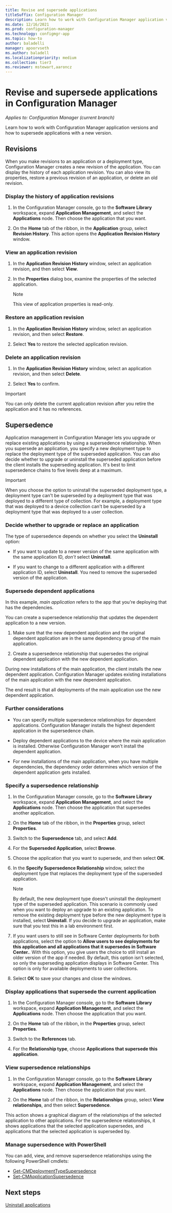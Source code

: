 ```yaml
---
title: Revise and supersede applications
titleSuffix: Configuration Manager
description: Learn how to work with Configuration Manager application versions and supersede applications.
ms.date: 12/16/2021
ms.prod: configuration-manager
ms.technology: configmgr-app
ms.topic: how-to
author: baladelli
manager: apoorvseth
ms.author: baladell
ms.localizationpriority: medium
ms.collection: tier3
ms.reviewer: mstewart,aaroncz 
---
```


# Revise and supersede applications in Configuration Manager

*Applies to: Configuration Manager (current branch)*

Learn how to work with Configuration Manager application versions and how to supersede applications with a new version.

## Revisions

When you make revisions to an application or a deployment type, Configuration Manager creates a new revision of the application. You can display the history of each application revision. You can also view its properties, restore a previous revision of an application, or delete an old revision.

### Display the history of application revisions

1. In the Configuration Manager console, go to the **Software Library** workspace, expand **Application Management**, and select the **Applications** node. Then choose the application that you want.

1. On the **Home** tab of the ribbon, in the **Application** group, select **Revision History**. This action opens the **Application Revision History** window.

### View an application revision

1. In the **Application Revision History** window, select an application revision, and then select **View**.

1. In the **Properties** dialog box, examine the properties of the selected application.

    > [!NOTE]
    > This view of application properties is read-only.

### Restore an application revision

1. In the **Application Revision History** window, select an application revision, and then select **Restore**.

1. Select **Yes** to restore the selected application revision.

### Delete an application revision

1. In the **Application Revision History** window, select an application revision, and then select **Delete**.

1. Select **Yes** to confirm.

> [!IMPORTANT]
> You can only delete the current application revision after you retire the application and it has no references.

## Supersedence

Application management in Configuration Manager lets you upgrade or replace existing applications by using a supersedence relationship. When you supersede an application, you specify a new deployment type to replace the deployment type of the superseded application. You can also decide whether to upgrade or uninstall the superseded application before the client installs the superseding application. It's best to limit supersedence chains to five levels deep at a maximum.

> [!IMPORTANT]
> When you choose the option to uninstall the superseded deployment type, a deployment type can't be superseded by a deployment type that was deployed to a different type of collection. For example, a deployment type that was deployed to a device collection can't be superseded by a deployment type that was deployed to a user collection.

### Decide whether to upgrade or replace an application

The type of supersedence depends on whether you select the **Uninstall** option:

- If you want to update to a newer version of the same application with the same application ID, _don't_ select **Uninstall**.

- If you want to change to a different application with a different application ID, select **Uninstall**. You need to remove the superseded version of the application.

### Supersede dependent applications

In this example, _main application_ refers to the app that you're deploying that has the dependencies.

You can create a supersedence relationship that updates the dependent application to a new version.

1. Make sure that the new dependent application and the original dependent application are in the same dependency group of the main application.

1. Create a supersedence relationship that supersedes the original dependent application with the new dependent application.

During new installations of the main application, the client installs the new dependent application. Configuration Manager updates existing installations of the main application with the new dependent application.

The end result is that all deployments of the main application use the new dependent application.

### Further considerations

- You can specify multiple supersedence relationships for dependent applications. Configuration Manager installs the highest dependent application in the supersedence chain.

- Deploy dependent applications to the device where the main application is installed. Otherwise Configuration Manager won't install the dependent application.

- For new installations of the main application, when you have multiple dependencies, the dependency order determines which version of the dependent application gets installed.

### Specify a supersedence relationship

1. In the Configuration Manager console, go to the **Software Library** workspace, expand **Application Management**, and select the **Applications** node. Then choose the application that supersedes another application.

1. On the **Home** tab of the ribbon, in the **Properties** group, select **Properties**.

1. Switch to the **Supersedence** tab, and select **Add**.

1. For the **Superseded Application**, select **Browse**.

1. Choose the application that you want to supersede, and then select **OK**.

1. In the **Specify Supersedence Relationship** window, select the deployment type that replaces the deployment type of the superseded application.

    > [!NOTE]
    > By default, the new deployment type doesn't uninstall the deployment type of the superseded application. This scenario is commonly used when you want to deploy an upgrade to an existing application. To remove the existing deployment type before the new deployment type is installed, select **Uninstall**. If you decide to upgrade an application, make sure that you test this in a lab environment first.

1. If you want users to still see in Software Center deployments for both applications, select the option to **Allow users to see deployments for this application and all applications that it supersedes in Software Center.**. With this option, you give users the choice to still install an older version of the app if needed. By default, this option isn't selected, so only the superseding application displays in Software Center. This option is only for available deployments to user collections.<!-- MEMDocs#977 -->

1. Select **OK** to save your changes and close the windows.

### Display applications that supersede the current application

1. In the Configuration Manager console, go to the **Software Library** workspace, expand **Application Management**, and select the **Applications** node. Then choose the application that you want.

1. On the **Home** tab of the ribbon, in the **Properties** group, select **Properties**.

1. Switch to the **References** tab.

1. For the **Relationship type**, choose **Applications that supersede this application**.

### View supersedence relationships

1. In the Configuration Manager console, go to the **Software Library** workspace, expand **Application Management**, and select the **Applications** node. Then choose the application that you want.

1. On the **Home** tab of the ribbon, in the **Relationships** group, select **View relationships**, and then select **Supersedence**.

This action shows a graphical diagram of the relationships of the selected application to other applications. For the supersedence relationships, it shows applications that the selected application supersedes, and applications that the selected application is superseded by.

### Manage supersedence with PowerShell

You can add, view, and remove supersedence relationships using the following PowerShell cmdlets:

- [Get-CMDeploymentTypeSupersedence](/powershell/module/configurationmanager/get-cmdeploymenttypesupersedence)
- [Set-CMApplicationSupersedence](/powershell/module/configurationmanager/set-cmapplicationsupersedence)

## Next steps

[Uninstall applications](uninstall-applications.md)
